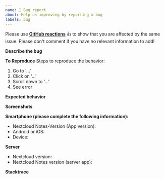 ```yaml
---
name: 🐞 Bug report
about: Help us improving by reporting a bug
labels: bug
---
```


<!--
Guidelines for submitting issues:

* Bug reports which do not fill the complete issue template will be closed.
* Please search the existing issues first, it's likely that your issue was already reported or even fixed.
* This repository is *only* for issues within the Nixi app
-->

Please use **[GitHub reactions](https://blog.github.com/2016-03-10-add-reactions-to-pull-requests-issues-and-comments/)** 👍 to show that you are affected by the same issue. Please don't comment if you have no relevant information to add!

**Describe the bug**
<!-- A clear and concise description of what the bug is. -->


**To Reproduce**
Steps to reproduce the behavior:
1. Go to '…'
2. Click on '…'
3. Scroll down to '…'
4. See error


**Expected behavior**
<!-- A clear and concise description of what you expected to happen. -->


**Screenshots**
<!-- If applicable, add screenshots to help explain your problem. -->


**Smartphone (please complete the following information):**
 - Nextcloud Notes-Version (App version): 
 - Android or iOS: 
 - Device: 


**Server**
 - Nextcloud version: 
 - Nextcloud Notes version (server app): 

**Stacktrace**